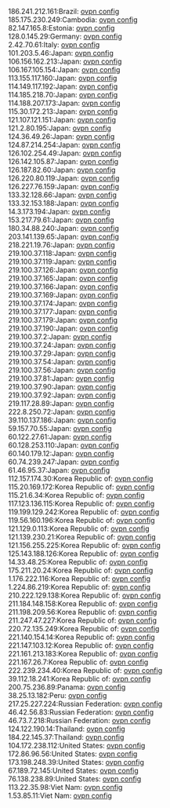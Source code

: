 186.241.212.161:Brazil: [ovpn config](vpn/186_241_212_161.ovpn)  
185.175.230.249:Cambodia: [ovpn config](vpn/185_175_230_249.ovpn)  
82.147.165.8:Estonia: [ovpn config](vpn/82_147_165_8.ovpn)  
128.0.145.29:Germany: [ovpn config](vpn/128_0_145_29.ovpn)  
2.42.70.61:Italy: [ovpn config](vpn/2_42_70_61.ovpn)  
101.203.5.46:Japan: [ovpn config](vpn/101_203_5_46.ovpn)  
106.156.162.213:Japan: [ovpn config](vpn/106_156_162_213.ovpn)  
106.167.105.154:Japan: [ovpn config](vpn/106_167_105_154.ovpn)  
113.155.117.160:Japan: [ovpn config](vpn/113_155_117_160.ovpn)  
114.149.117.192:Japan: [ovpn config](vpn/114_149_117_192.ovpn)  
114.185.218.70:Japan: [ovpn config](vpn/114_185_218_70.ovpn)  
114.188.207.173:Japan: [ovpn config](vpn/114_188_207_173.ovpn)  
115.30.172.213:Japan: [ovpn config](vpn/115_30_172_213.ovpn)  
121.107.121.151:Japan: [ovpn config](vpn/121_107_121_151.ovpn)  
121.2.80.195:Japan: [ovpn config](vpn/121_2_80_195.ovpn)  
124.36.49.26:Japan: [ovpn config](vpn/124_36_49_26.ovpn)  
124.87.214.254:Japan: [ovpn config](vpn/124_87_214_254.ovpn)  
126.102.254.49:Japan: [ovpn config](vpn/126_102_254_49.ovpn)  
126.142.105.87:Japan: [ovpn config](vpn/126_142_105_87.ovpn)  
126.187.82.60:Japan: [ovpn config](vpn/126_187_82_60.ovpn)  
126.220.80.119:Japan: [ovpn config](vpn/126_220_80_119.ovpn)  
126.227.76.159:Japan: [ovpn config](vpn/126_227_76_159.ovpn)  
133.32.128.66:Japan: [ovpn config](vpn/133_32_128_66.ovpn)  
133.32.153.188:Japan: [ovpn config](vpn/133_32_153_188.ovpn)  
14.3.173.194:Japan: [ovpn config](vpn/14_3_173_194.ovpn)  
153.217.79.61:Japan: [ovpn config](vpn/153_217_79_61.ovpn)  
180.34.88.240:Japan: [ovpn config](vpn/180_34_88_240.ovpn)  
203.141.139.65:Japan: [ovpn config](vpn/203_141_139_65.ovpn)  
218.221.19.76:Japan: [ovpn config](vpn/218_221_19_76.ovpn)  
219.100.37.118:Japan: [ovpn config](vpn/219_100_37_118.ovpn)  
219.100.37.119:Japan: [ovpn config](vpn/219_100_37_119.ovpn)  
219.100.37.126:Japan: [ovpn config](vpn/219_100_37_126.ovpn)  
219.100.37.165:Japan: [ovpn config](vpn/219_100_37_165.ovpn)  
219.100.37.166:Japan: [ovpn config](vpn/219_100_37_166.ovpn)  
219.100.37.169:Japan: [ovpn config](vpn/219_100_37_169.ovpn)  
219.100.37.174:Japan: [ovpn config](vpn/219_100_37_174.ovpn)  
219.100.37.177:Japan: [ovpn config](vpn/219_100_37_177.ovpn)  
219.100.37.179:Japan: [ovpn config](vpn/219_100_37_179.ovpn)  
219.100.37.190:Japan: [ovpn config](vpn/219_100_37_190.ovpn)  
219.100.37.2:Japan: [ovpn config](vpn/219_100_37_2.ovpn)  
219.100.37.24:Japan: [ovpn config](vpn/219_100_37_24.ovpn)  
219.100.37.29:Japan: [ovpn config](vpn/219_100_37_29.ovpn)  
219.100.37.54:Japan: [ovpn config](vpn/219_100_37_54.ovpn)  
219.100.37.56:Japan: [ovpn config](vpn/219_100_37_56.ovpn)  
219.100.37.81:Japan: [ovpn config](vpn/219_100_37_81.ovpn)  
219.100.37.90:Japan: [ovpn config](vpn/219_100_37_90.ovpn)  
219.100.37.92:Japan: [ovpn config](vpn/219_100_37_92.ovpn)  
219.117.28.89:Japan: [ovpn config](vpn/219_117_28_89.ovpn)  
222.8.250.72:Japan: [ovpn config](vpn/222_8_250_72.ovpn)  
39.110.137.186:Japan: [ovpn config](vpn/39_110_137_186.ovpn)  
59.157.70.55:Japan: [ovpn config](vpn/59_157_70_55.ovpn)  
60.122.27.61:Japan: [ovpn config](vpn/60_122_27_61.ovpn)  
60.128.253.110:Japan: [ovpn config](vpn/60_128_253_110.ovpn)  
60.140.179.12:Japan: [ovpn config](vpn/60_140_179_12.ovpn)  
60.74.239.247:Japan: [ovpn config](vpn/60_74_239_247.ovpn)  
61.46.95.37:Japan: [ovpn config](vpn/61_46_95_37.ovpn)  
112.157.174.30:Korea Republic of: [ovpn config](vpn/112_157_174_30.ovpn)  
115.20.169.172:Korea Republic of: [ovpn config](vpn/115_20_169_172.ovpn)  
115.21.6.34:Korea Republic of: [ovpn config](vpn/115_21_6_34.ovpn)  
117.123.136.115:Korea Republic of: [ovpn config](vpn/117_123_136_115.ovpn)  
119.199.129.242:Korea Republic of: [ovpn config](vpn/119_199_129_242.ovpn)  
119.56.160.196:Korea Republic of: [ovpn config](vpn/119_56_160_196.ovpn)  
121.129.0.113:Korea Republic of: [ovpn config](vpn/121_129_0_113.ovpn)  
121.139.230.21:Korea Republic of: [ovpn config](vpn/121_139_230_21.ovpn)  
121.156.255.225:Korea Republic of: [ovpn config](vpn/121_156_255_225.ovpn)  
125.143.188.126:Korea Republic of: [ovpn config](vpn/125_143_188_126.ovpn)  
14.33.48.25:Korea Republic of: [ovpn config](vpn/14_33_48_25.ovpn)  
175.211.20.24:Korea Republic of: [ovpn config](vpn/175_211_20_24.ovpn)  
1.176.222.116:Korea Republic of: [ovpn config](vpn/1_176_222_116.ovpn)  
1.224.86.219:Korea Republic of: [ovpn config](vpn/1_224_86_219.ovpn)  
210.222.129.138:Korea Republic of: [ovpn config](vpn/210_222_129_138.ovpn)  
211.184.148.158:Korea Republic of: [ovpn config](vpn/211_184_148_158.ovpn)  
211.198.209.56:Korea Republic of: [ovpn config](vpn/211_198_209_56.ovpn)  
211.247.47.227:Korea Republic of: [ovpn config](vpn/211_247_47_227.ovpn)  
220.72.135.249:Korea Republic of: [ovpn config](vpn/220_72_135_249.ovpn)  
221.140.154.14:Korea Republic of: [ovpn config](vpn/221_140_154_14.ovpn)  
221.147.103.12:Korea Republic of: [ovpn config](vpn/221_147_103_12.ovpn)  
221.161.213.183:Korea Republic of: [ovpn config](vpn/221_161_213_183.ovpn)  
221.167.26.7:Korea Republic of: [ovpn config](vpn/221_167_26_7.ovpn)  
222.239.234.40:Korea Republic of: [ovpn config](vpn/222_239_234_40.ovpn)  
39.112.18.241:Korea Republic of: [ovpn config](vpn/39_112_18_241.ovpn)  
200.75.236.89:Panama: [ovpn config](vpn/200_75_236_89.ovpn)  
38.25.13.182:Peru: [ovpn config](vpn/38_25_13_182.ovpn)  
217.25.227.224:Russian Federation: [ovpn config](vpn/217_25_227_224.ovpn)  
46.42.56.83:Russian Federation: [ovpn config](vpn/46_42_56_83.ovpn)  
46.73.7.218:Russian Federation: [ovpn config](vpn/46_73_7_218.ovpn)  
124.122.190.14:Thailand: [ovpn config](vpn/124_122_190_14.ovpn)  
184.22.145.37:Thailand: [ovpn config](vpn/184_22_145_37.ovpn)  
104.172.238.112:United States: [ovpn config](vpn/104_172_238_112.ovpn)  
172.86.96.56:United States: [ovpn config](vpn/172_86_96_56.ovpn)  
173.198.248.39:United States: [ovpn config](vpn/173_198_248_39.ovpn)  
67.189.72.145:United States: [ovpn config](vpn/67_189_72_145.ovpn)  
76.138.238.89:United States: [ovpn config](vpn/76_138_238_89.ovpn)  
113.22.35.98:Viet Nam: [ovpn config](vpn/113_22_35_98.ovpn)  
1.53.85.11:Viet Nam: [ovpn config](vpn/1_53_85_11.ovpn)  

